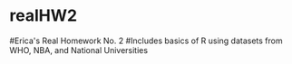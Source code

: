 # realHW2
#Erica's Real Homework No. 2
#Includes basics of R using datasets from WHO, NBA, and National Universities
